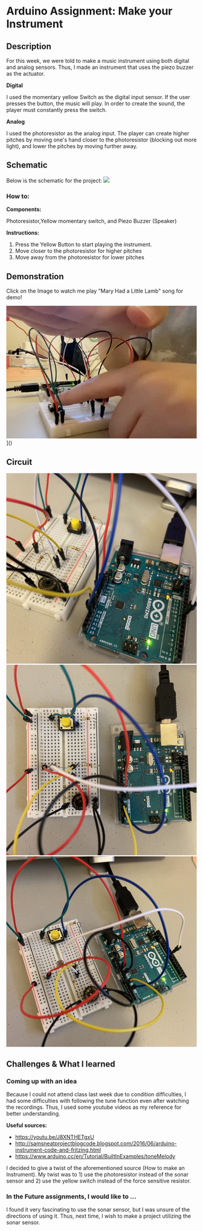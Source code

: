 # Arduino Assignment: Make your Instrument 

## Description 
For this week, we were told to make a music instrument using both digital and analog sensors. Thus, I made an instrument that uses the piezo buzzer as the actuator.  

**Digital**

I used the momentary yellow Switch as the digital input sensor. If the user presses the button, the music will play. In order to create the sound, the player must constantly press the switch. 

**Analog**

I used the photoresistor as the analog input. The player can create higher pitches by moving one's hand closer to the photoresistor (blocking out more light), and lower the pitches by moving further away. 

## Schematic
Below is the schematic for the project:
![](Images/schematic.png)


### How to:
**Components:**

Photoresistor,Yellow momentary switch, and Piezo Buzzer (Speaker)

**Instructions:**

1. Press the Yellow Button to start playing the instrument.
2. Move closer to the photoresistor for higher pitches
3. Move away from the photoresistor for lower pitches


## Demonstration 

Click on the Image to watch me play "Mary Had a Little Lamb" song for demo!

![](Images/youtube.png)]()


## Circuit


![alt-text](Images/circuit1.jpeg) ![alt-text](Images/circuit2.jpeg) ![alt-text](Images/circuit3.jpeg)



## Challenges & What I learned 

### Coming up with an idea

Because I could not attend class last week due to condition difficulties, I had some difficulties with following the tune function even after watching the recordings. Thus, I used some youtube videos as my reference for better understanding. 

**Useful sources:**

- https://youtu.be/J8XNTHETgxU
- http://samsneatprojectblogcode.blogspot.com/2016/06/arduino-instrument-code-and-fritzing.html
- https://www.arduino.cc/en/Tutorial/BuiltInExamples/toneMelody


I decided to give a twist of the aforementioned source (How to make an Instrument). My twist was to 1) use the photoresistor instead of the sonar sensor and 2) use the yellow switch instead of the force sensitive resistor.

### In the Future assignments, I would like to ... 

I found it very fascinating to use the sonar sensor, but I was unsure of the directions of using it.
Thus, next time, I wish to make a project utilizing the sonar sensor. 
